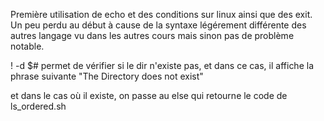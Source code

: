 Première utilisation de echo et des conditions sur linux ainsi que des exit.
Un peu perdu au début à cause de la syntaxe légérement différente des autres langage
vu dans les autres cours mais sinon pas de problème notable.

! -d $# permet de vérifier si le dir n'existe pas, et dans ce cas, il affiche la phrase suivante "The Directory does not exist"

et dans le cas où il existe, on passe au else qui retourne le code de ls_ordered.sh
